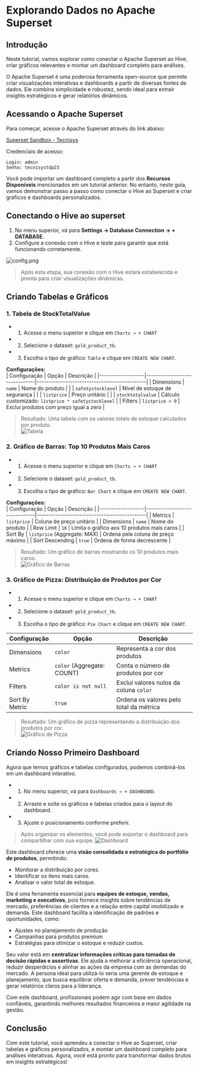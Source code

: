 # **Explorando Dados no Apache Superset**

## Introdução
Neste tutorial, vamos explorar como conectar o Apache Superset ao Hive, criar gráficos relevantes e montar um dashboard completo para análises.

O Apache Superset é uma poderosa ferramenta open-source que permite criar visualizações interativas e dashboards a partir de diversas fontes de dados. Ele combina simplicidade e robustez, sendo ideal para extrair insights estratégicos e gerar relatórios dinâmicos.

## Acessando o Apache Superset
Para começar, acesse o Apache Superset através do link abaixo:  

[Superset Sandbox - Tecnisys](http://sandbox-tdp23.tecnisys.com.br:9088/login/)  


Credenciais de acesso:  
```
Login: admin
Senha: tecnisystdp23
```

Você pode importar um dashboard completo a partir dos **Recursos Disponíveis** mencionados em um tutorial anterior. No entanto, neste guia, vamos demonstrar passo a passo como conectar o Hive ao Superset e criar gráficos e dashboards personalizados.


## Conectando o Hive ao superset
1. No menu superior, vá para **Settings → Database Connection → + DATABASE**.  
2. Configure a conexão com o Hive e teste para garantir que está funcionando corretamente.

![config.png](image1.png)
> Após esta etapa, sua conexão com o Hive estará estabelecida e pronta para criar visualizações dinâmicas.

## Criando Tabelas e Gráficos

### 1. Tabela de StockTotalValue

- 1. Acesse o menu superior e clique em `Charts → + CHART`
- 2. Selecione o dataset: `gold_product_tb`.  
- 3. Escolha o tipo de gráfico: `Table` e clique em `CREATE NEW CHART`.  

**Configurações:**  
| Configuração | Opção                     | Descrição                                |
|-------------------|-------------------------------|----------------------------------------------|
| Dimensions        | `name`                       | Nome do produto                              |
|                   | `safetystocklevel`           | Nível de estoque de segurança               |
|                   | `listprice`                  | Preço unitário                               |
|                   | `stocktotalvalue`            | Cálculo customizado: `listprice * safetystocklevel` |
| Filters           | `listprice > 0`             | Exclui produtos com preço igual a zero       |

> Resultado: Uma tabela com os valores totais de estoque calculados por produto.  
![Tabela](image2.png)

### 2. Gráfico de Barras: Top 10 Produtos Mais Caros

- 1. Acesse o menu superior e clique em `Charts → + CHART`
- 2. Selecione o dataset: `gold_product_tb`.  
- 3. Escolha o tipo de gráfico: `Bar Chart` e clique em `CREATE NEW CHART`.  

**Configurações:**  
| Configuração | Opção                     | Descrição                                |
|-------------------|-------------------------------|----------------------------------------------|
| Metrics           | `listprice`                  | Coluna de preço unitário                     |
| Dimensions        | `name`                       | Nome do produto                              |
| Row Limit         | `10`                         | Limita o gráfico aos 10 produtos mais caros  |
| Sort By           | `listprice` (Aggregate: MAX) | Ordena pela coluna de preço máximo           |
| Sort Descending   | `true`                       | Ordena de forma decrescente                  |

> Resultado: Um gráfico de barras mostrando os 10 produtos mais caros.  
![Gráfico de Barras](image3.png)

### 3. Gráfico de Pizza: Distribuição de Produtos por Cor

- 1. Acesse o menu superior e clique em `Charts → + CHART`
- 2. Selecione o dataset: `gold_product_tb`.  
- 3. Escolha o tipo de gráfico: `Pie Chart` e clique em `CREATE NEW CHART`.  

| Configuração | Opção                     | Descrição                                |
|-------------------|-------------------------------|----------------------------------------------|
| Dimensions        | `color`                      | Representa a cor dos produtos                |
| Metrics           | `color` (Aggregate: COUNT)   | Conta o número de produtos por cor           |
| Filters           | `color is not null`          | Exclui valores nulos da coluna `color`       |
| Sort By Metric    | `true`                       | Ordena os valores pelo total da métrica      |

> Resultado: Um gráfico de pizza representando a distribuição dos produtos por cor.  
![Gráfico de Pizza](image4.png)


## Criando Nosso Primeiro Dashboard
Agora que temos gráficos e tabelas configurados, podemos combiná-los em um dashboard interativo.

- 1. No menu superior, vá para `Dashboards → + DASHBOARD`.  
- 2. Arraste e solte os gráficos e tabelas criados para o layout do dashboard.  
- 3. Ajuste o posicionamento conforme preferir.  
> Após organizar os elementos, você pode exportar o dashboard para compartilhar com sua equipe.
![Dashboard](image5.png)

Este dashboard oferece uma **visão consolidada e estratégica do portfólio de produtos**, permitindo:
- Monitorar a distribuição por cores.
- Identificar os itens mais caros.
- Analisar o valor total de estoque. 

Ele é uma ferramenta essencial para **equipes de estoque, vendas, marketing e executivos**, pois fornece insights sobre tendências de mercado, preferências de clientes e a relação entre capital imobilizado e demanda. Este dashboard facilita a identificação de padrões e oportunidades, como:
- Ajustes no planejamento de produção
- Campanhas para produtos premium 
- Estratégias para otimizar o estoque e reduzir custos.

Seu valor está em **centralizar informações críticas para tomadas de decisão rápidas e assertivas**. Ele ajuda a melhorar a eficiência operacional, reduzir desperdícios e alinhar as ações da empresa com as demandas do mercado. A persona ideal para utilizá-lo seria uma gerente de estoque e planejamento, que busca equilibrar oferta e demanda, prever tendências e gerar relatórios claros para a liderança. 

Com este dashboard, profissionais podem agir com base em dados confiáveis, garantindo melhores resultados financeiros e maior agilidade na gestão.


## **Conclusão**
Com este tutorial, você aprendeu a conectar o Hive ao Superset, criar tabelas e gráficos personalizados, e montar um dashboard completo para análises interativas. Agora, você está pronto para transformar dados brutos em insights estratégicos!